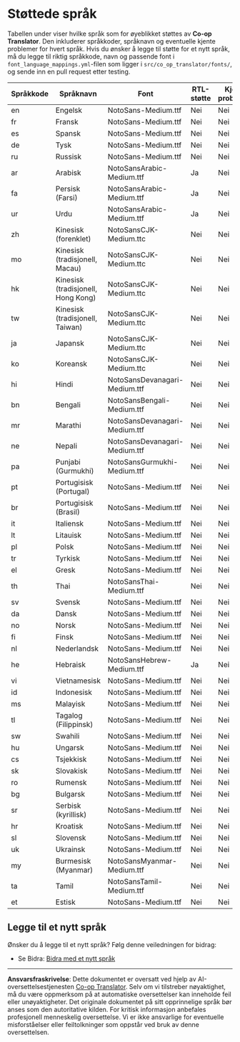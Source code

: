 <!--
CO_OP_TRANSLATOR_METADATA:
{
  "original_hash": "badae5ee6451cc1a6e367cfe5ba92efa",
  "translation_date": "2025-10-15T03:24:28+00:00",
  "source_file": "getting_started/supported-languages.md",
  "language_code": "no"
}
-->
# Støttede språk

Tabellen under viser hvilke språk som for øyeblikket støttes av **Co-op Translator**. Den inkluderer språkkoder, språknavn og eventuelle kjente problemer for hvert språk. Hvis du ønsker å legge til støtte for et nytt språk, må du legge til riktig språkkode, navn og passende font i `font_language_mappings.yml`-filen som ligger i `src/co_op_translator/fonts/`, og sende inn en pull request etter testing.

| Språkkode     | Språknavn                  | Font                              | RTL-støtte  | Kjente problemer |
|---------------|----------------------------|-----------------------------------|-------------|------------------|
| en            | Engelsk                    | NotoSans-Medium.ttf               | Nei         | Nei              |
| fr            | Fransk                     | NotoSans-Medium.ttf               | Nei         | Nei              |
| es            | Spansk                     | NotoSans-Medium.ttf               | Nei         | Nei              |
| de            | Tysk                       | NotoSans-Medium.ttf               | Nei         | Nei              |
| ru            | Russisk                    | NotoSans-Medium.ttf               | Nei         | Nei              |
| ar            | Arabisk                    | NotoSansArabic-Medium.ttf         | Ja          | Nei              |
| fa            | Persisk (Farsi)            | NotoSansArabic-Medium.ttf         | Ja          | Nei              |
| ur            | Urdu                       | NotoSansArabic-Medium.ttf         | Ja          | Nei              |
| zh            | Kinesisk (forenklet)       | NotoSansCJK-Medium.ttc            | Nei         | Nei              |
| mo            | Kinesisk (tradisjonell, Macau) | NotoSansCJK-Medium.ttc      | Nei         | Nei              |
| hk            | Kinesisk (tradisjonell, Hong Kong) | NotoSansCJK-Medium.ttc   | Nei         | Nei              |
| tw            | Kinesisk (tradisjonell, Taiwan) | NotoSansCJK-Medium.ttc     | Nei         | Nei              |
| ja            | Japansk                    | NotoSansCJK-Medium.ttc            | Nei         | Nei              |
| ko            | Koreansk                   | NotoSansCJK-Medium.ttc            | Nei         | Nei              |
| hi            | Hindi                      | NotoSansDevanagari-Medium.ttf     | Nei         | Nei              |
| bn            | Bengali                    | NotoSansBengali-Medium.ttf        | Nei         | Nei              |
| mr            | Marathi                    | NotoSansDevanagari-Medium.ttf     | Nei         | Nei              |
| ne            | Nepali                     | NotoSansDevanagari-Medium.ttf     | Nei         | Nei              |
| pa            | Punjabi (Gurmukhi)         | NotoSansGurmukhi-Medium.ttf       | Nei         | Nei              |
| pt            | Portugisisk (Portugal)     | NotoSans-Medium.ttf               | Nei         | Nei              |
| br            | Portugisisk (Brasil)       | NotoSans-Medium.ttf               | Nei         | Nei              |
| it            | Italiensk                  | NotoSans-Medium.ttf               | Nei         | Nei              |
| lt            | Litauisk                   | NotoSans-Medium.ttf               | Nei         | Nei              |
| pl            | Polsk                      | NotoSans-Medium.ttf               | Nei         | Nei              |
| tr            | Tyrkisk                    | NotoSans-Medium.ttf               | Nei         | Nei              |
| el            | Gresk                      | NotoSans-Medium.ttf               | Nei         | Nei              |
| th            | Thai                       | NotoSansThai-Medium.ttf           | Nei         | Nei              |
| sv            | Svensk                     | NotoSans-Medium.ttf               | Nei         | Nei              |
| da            | Dansk                      | NotoSans-Medium.ttf               | Nei         | Nei              |
| no            | Norsk                      | NotoSans-Medium.ttf               | Nei         | Nei              |
| fi            | Finsk                      | NotoSans-Medium.ttf               | Nei         | Nei              |
| nl            | Nederlandsk                | NotoSans-Medium.ttf               | Nei         | Nei              |
| he            | Hebraisk                   | NotoSansHebrew-Medium.ttf         | Ja          | Nei              |
| vi            | Vietnamesisk               | NotoSans-Medium.ttf               | Nei         | Nei              |
| id            | Indonesisk                 | NotoSans-Medium.ttf               | Nei         | Nei              |
| ms            | Malayisk                   | NotoSans-Medium.ttf               | Nei         | Nei              |
| tl            | Tagalog (Filippinsk)       | NotoSans-Medium.ttf               | Nei         | Nei              |
| sw            | Swahili                    | NotoSans-Medium.ttf               | Nei         | Nei              |
| hu            | Ungarsk                    | NotoSans-Medium.ttf               | Nei         | Nei              |
| cs            | Tsjekkisk                  | NotoSans-Medium.ttf               | Nei         | Nei              |
| sk            | Slovakisk                  | NotoSans-Medium.ttf               | Nei         | Nei              |
| ro            | Rumensk                    | NotoSans-Medium.ttf               | Nei         | Nei              |
| bg            | Bulgarsk                   | NotoSans-Medium.ttf               | Nei         | Nei              |
| sr            | Serbisk (kyrillisk)        | NotoSans-Medium.ttf               | Nei         | Nei              |
| hr            | Kroatisk                   | NotoSans-Medium.ttf               | Nei         | Nei              |
| sl            | Slovensk                   | NotoSans-Medium.ttf               | Nei         | Nei              |
| uk            | Ukrainsk                   | NotoSans-Medium.ttf               | Nei         | Nei              |
| my            | Burmesisk (Myanmar)        | NotoSansMyanmar-Medium.ttf        | Nei         | Nei              |
| ta            | Tamil                      | NotoSansTamil-Medium.ttf          | Nei         | Nei              |
| et            | Estisk                     | NotoSans-Medium.ttf               | Nei         | Nei              |

## Legge til et nytt språk

Ønsker du å legge til et nytt språk? Følg denne veiledningen for bidrag:

- Se Bidra: <a href="../CONTRIBUTING.md#contribute-a-new-language">Bidra med et nytt språk</a>

---

**Ansvarsfraskrivelse**:
Dette dokumentet er oversatt ved hjelp av AI-oversettelsestjenesten [Co-op Translator](https://github.com/Azure/co-op-translator). Selv om vi tilstreber nøyaktighet, må du være oppmerksom på at automatiske oversettelser kan inneholde feil eller unøyaktigheter. Det originale dokumentet på sitt opprinnelige språk bør anses som den autoritative kilden. For kritisk informasjon anbefales profesjonell menneskelig oversettelse. Vi er ikke ansvarlige for eventuelle misforståelser eller feiltolkninger som oppstår ved bruk av denne oversettelsen.